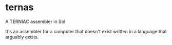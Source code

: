 # ternas
A TERNIAC assembler in Sol

It's an assembler for a computer that doesn't exist written in a language that arguably exists.
